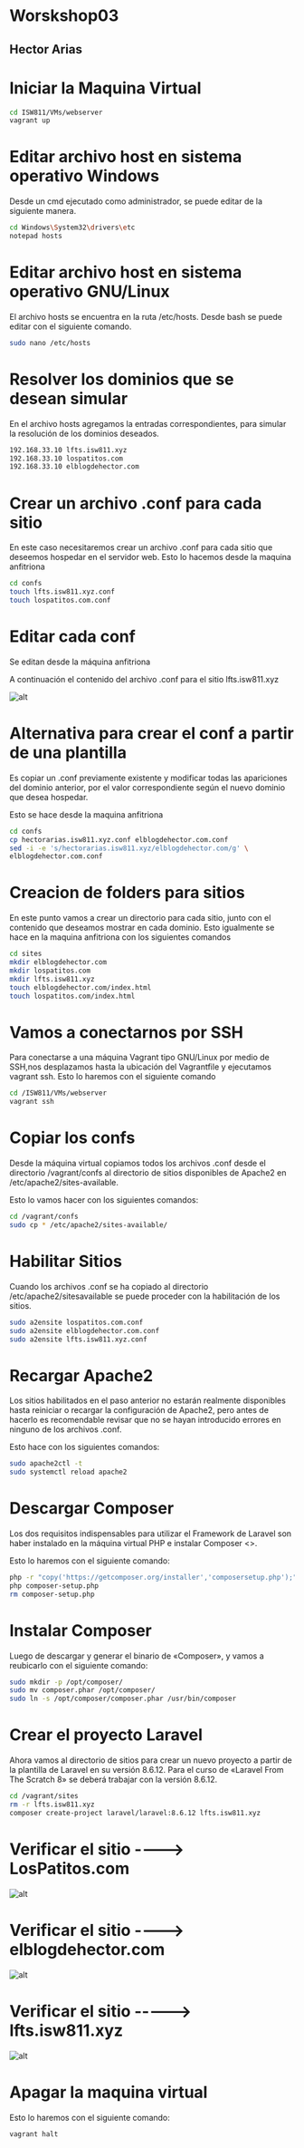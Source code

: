 # Worskshop03
## Hector Arias

# Iniciar la Maquina Virtual

 ```bash 
 cd ISW811/VMs/webserver
 vagrant up
 ```

# Editar archivo host en sistema operativo Windows

 Desde un cmd ejecutado como administrador, se puede editar de la siguiente manera.

 ```bash 
 cd Windows\System32\drivers\etc
 notepad hosts
 ```

# Editar archivo host en sistema operativo GNU/Linux

El archivo hosts se encuentra en la ruta /etc/hosts. Desde bash se puede editar con el siguiente comando.

 ```bash 
 sudo nano /etc/hosts
 ```


 # Resolver los dominios que se desean simular

 En el archivo hosts agregamos la entradas correspondientes, para simular la resolución de los dominios deseados.

 ```bash 
 192.168.33.10 lfts.isw811.xyz
 192.168.33.10 lospatitos.com
 192.168.33.10 elblogdehector.com
 ```

# Crear un archivo .conf para cada sitio

En este caso necesitaremos crear un archivo .conf para cada sitio que deseemos hospedar
en el servidor web. 
Esto lo hacemos desde la maquina anfitriona

 ```bash 
cd confs
touch lfts.isw811.xyz.conf
touch lospatitos.com.conf
```

# Editar cada conf
Se editan desde la máquina anfitriona

A continuación el contenido del archivo .conf para el sitio lfts.isw811.xyz

![alt](images/virtual.png)

# Alternativa para crear el conf a partir de una plantilla

Es copiar un .conf previamente existente y modificar todas las apariciones del dominio anterior, por el valor correspondiente según el
nuevo dominio que desea hospedar.

Esto se hace desde la maquina anfitriona


 ```bash 
cd confs
cp hectorarias.isw811.xyz.conf elblogdehector.com.conf
sed -i -e 's/hectorarias.isw811.xyz/elblogdehector.com/g' \
elblogdehector.com.conf
```

# Creacion de folders para sitios

En este punto vamos a crear un directorio para cada sitio, junto con el contenido que
deseamos mostrar en cada dominio.
Esto igualmente se hace en la maquina anfitriona con los siguientes comandos 

 ```bash 
cd sites
mkdir elblogdehector.com
mkdir lospatitos.com
mkdir lfts.isw811.xyz
touch elblogdehector.com/index.html
touch lospatitos.com/index.html
```

# Vamos a conectarnos por SSH   
Para conectarse a una máquina Vagrant tipo GNU/Linux por medio de SSH,nos desplazamos hasta la ubicación del Vagrantfile y ejecutamos vagrant ssh.
Esto lo haremos con el siguiente comando

 ```bash 
cd /ISW811/VMs/webserver
vagrant ssh

```

# Copiar los confs
Desde la máquina virtual copiamos todos los archivos .conf desde el directorio /vagrant/confs al directorio de sitios disponibles de Apache2 en
/etc/apache2/sites-available.

Esto lo vamos hacer con los siguientes comandos:

 ```bash 
cd /vagrant/confs
sudo cp * /etc/apache2/sites-available/

```

# Habilitar Sitios

Cuando los archivos .conf se ha copiado al directorio /etc/apache2/sitesavailable se puede proceder con la habilitación de los sitios.

 ```bash 
sudo a2ensite lospatitos.com.conf
sudo a2ensite elblogdehector.com.conf
sudo a2ensite lfts.isw811.xyz.conf

```

# Recargar Apache2

Los sitios habilitados en el paso anterior no estarán realmente disponibles hasta reiniciar o recargar la configuración de Apache2, pero antes de hacerlo
es recomendable revisar que no se hayan introducido errores en ninguno de los archivos .conf.

Esto hace con los siguientes comandos:


 ```bash 
sudo apache2ctl -t
sudo systemctl reload apache2

```
# Descargar Composer
Los dos requisitos indispensables para utilizar el Framework de Laravel son haber instalado en la máquina virtual PHP e instalar Composer <<el gestor de paquetes de PHP>>.

Esto lo haremos con el siguiente comando:

 ```bash 
php -r "copy('https://getcomposer.org/installer','composersetup.php');"
php composer-setup.php
rm composer-setup.php
```

# Instalar Composer

Luego de descargar y generar el binario de «Composer», y vamos a reubicarlo con el siguiente comando:

 ```bash 
sudo mkdir -p /opt/composer/
sudo mv composer.phar /opt/composer/
sudo ln -s /opt/composer/composer.phar /usr/bin/composer
```

# Crear el proyecto Laravel
Ahora vamos al directorio de sitios para crear un nuevo proyecto a partir de la plantilla de Laravel en su versión 8.6.12. Para el curso de «Laravel From The Scratch 8» se deberá trabajar con la versión 8.6.12.


 ```bash 
cd /vagrant/sites
rm -r lfts.isw811.xyz
composer create-project laravel/laravel:8.6.12 lfts.isw811.xyz
```


# Verificar el sitio ----> LosPatitos.com
![alt](images/patitos.png)

# Verificar el sitio ----> elblogdehector.com
![alt](images/mac.jpeg)

# Verificar el sitio -----> lfts.isw811.xyz
![alt](images/lara.png)


# Apagar la maquina virtual
Esto lo haremos con el siguiente comando:
 ```bash 
vagrant halt
```
